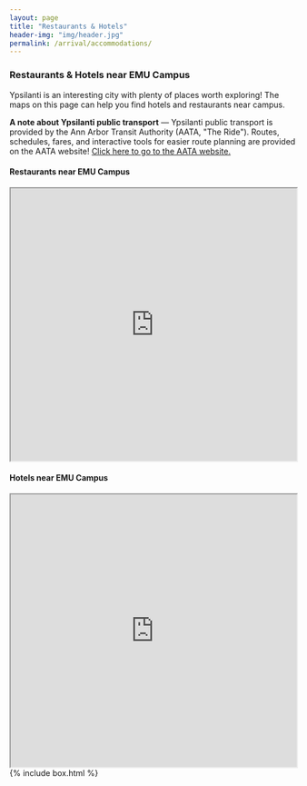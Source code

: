 ```yaml
---
layout: page
title: "Restaurants & Hotels"
header-img: "img/header.jpg"
permalink: /arrival/accommodations/
---
```


<div class="container">
  <div class="col-sm-9 col-xs-12 cfp-page">
    <h3 class="home-h3">Restaurants & Hotels near EMU Campus</h3>
    <p class="text-justify">Ypsilanti is an interesting city with plenty of places worth exploring! The maps on this page can help you find hotels and restaurants near campus.</p>
    <p class="text-justify"><strong>A note about Ypsilanti public transport</strong> &mdash; Ypsilanti public transport is provided by the Ann Arbor Transit Authority (AATA, "The Ride"). Routes, schedules, fares, and interactive tools for easier route planning are provided on the AATA website! <a href="http://www.theride.org/">Click here to go to the AATA website.</a></p>
    <h4>Restaurants near EMU Campus</h4>
    <iframe src="https://www.google.com/maps/d/embed?mid=1XnDhg6N9ZGY8YrzNU_Actjg25zE" width="100%" height="480"></iframe>
    <h4>Hotels near EMU Campus</h4>
    <iframe src="https://www.google.com/maps/d/embed?mid=1jy3O7yO0u07j4aw4yLTmqAnJoDg" width="100%" height="480"></iframe>
  </div>
  {% include box.html %}
</div>
